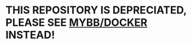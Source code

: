 # THIS REPOSITORY IS DEPRECIATED, PLEASE SEE [MYBB/DOCKER](https://github.com/mybb/docker) INSTEAD!

